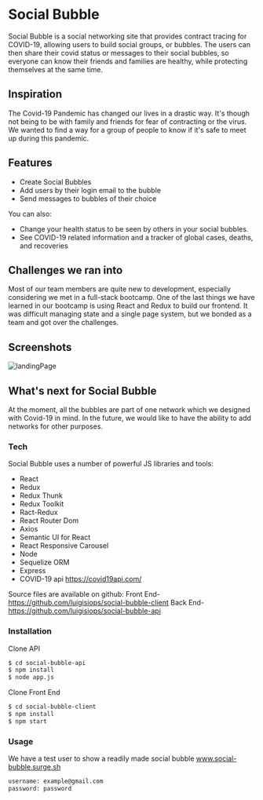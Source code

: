 

# Social Bubble
Social Bubble is a social networking site that provides contract tracing for COVID-19, allowing users to build social groups, or bubbles. The users can then share their covid status or messages to their social bubbles, so everyone can know their friends and families are healthy, while protecting themselves at the same time.

## Inspiration
The Covid-19 Pandemic has changed our lives in a drastic way. It's though not being to be with family and friends for fear of contracting or the virus. We wanted to find a way for a group of people to know if it's safe to meet up during this pandemic.


## Features
  - Create Social Bubbles
  - Add users by their login email to the bubble
  - Send messages to bubbles of their choice


You can also:
  - Change your health status to be seen by others in your social bubbles.
  - See COVID-19 related information and a tracker of global cases, deaths, and recoveries


## Challenges we ran into
Most of our team members are quite new to development, especially considering we met in a full-stack bootcamp. One of the last things we have learned in our bootcamp is using React and Redux to build our frontend. It was difficult managing state and a single page system, but we bonded as a team and got over the challenges.

## Screenshots
![landingPage](https://user-images.githubusercontent.com/49554888/102964101-b67ee800-44e2-11eb-88a1-675d3d2eabf8.png)


## What's next for Social Bubble
At the moment, all the bubbles are part of one network which we designed with Covid-19 in mind. In the future, we would like to have the ability to add networks for other purposes.

### Tech

Social Bubble uses a number of powerful JS libraries and tools:

* React
* Redux
* Redux Thunk
* Redux Toolkit 
* Ract-Redux
* React Router Dom
* Axios
* Semantic UI for React
* React Responsive Carousel
* Node
* Sequelize ORM
* Express
* COVID-19 api https://covid19api.com/



Source files are available on github:
Front End- https://github.com/luigisiops/social-bubble-client
Back End- https://github.com/luigisiops/social-bubble-api

### Installation

Clone API

```sh
$ cd social-bubble-api
$ npm install
$ node app.js
```

Clone Front End

```sh
$ cd social-bubble-client
$ npm install 
$ npm start
```

### Usage
We have a test user to show a readily made social bubble
www.social-bubble.surge.sh

```sh
username: example@gmail.com
password: password
```







